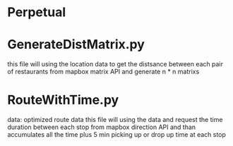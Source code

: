 # Perpetual

# GenerateDistMatrix.py 
  this file will using the location data to get the distsance between each pair of restaurants from mapbox matrix API and generate 
  n * n matrixs

# RouteWithTime.py
  data: optimized route data
  this file will using the data and request the time duration between each stop from mapbox direction API and than accumulates all 
  the time plus 5 min picking up or drop up time at each stop
